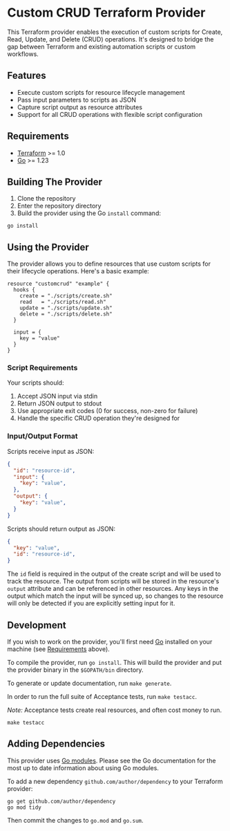 # Custom CRUD Terraform Provider

This Terraform provider enables the execution of custom scripts for Create, Read, Update, and Delete (CRUD) operations. It's designed to bridge the gap between Terraform and existing automation scripts or custom workflows.

## Features

- Execute custom scripts for resource lifecycle management
- Pass input parameters to scripts as JSON
- Capture script output as resource attributes
- Support for all CRUD operations with flexible script configuration

## Requirements

- [Terraform](https://developer.hashicorp.com/terraform/downloads) >= 1.0
- [Go](https://golang.org/doc/install) >= 1.23

## Building The Provider

1. Clone the repository
2. Enter the repository directory
3. Build the provider using the Go `install` command:

```shell
go install
```

## Using the Provider

The provider allows you to define resources that use custom scripts for their lifecycle operations. Here's a basic example:

```hcl
resource "customcrud" "example" {
  hooks {
    create = "./scripts/create.sh"
    read   = "./scripts/read.sh"
    update = "./scripts/update.sh"
    delete = "./scripts/delete.sh"
  }

  input = {
    key = "value"
  }
}
```

### Script Requirements

Your scripts should:
1. Accept JSON input via stdin
2. Return JSON output to stdout
3. Use appropriate exit codes (0 for success, non-zero for failure)
4. Handle the specific CRUD operation they're designed for

### Input/Output Format

Scripts receive input as JSON:
```json
{
  "id": "resource-id",  
  "input": {
    "key": "value",
  },
  "output": {
    "key": "value",
  }
}
```

Scripts should return output as JSON:
```json
{
  "key": "value",
  "id": "resource-id",
}
```

The `id` field is required in the output of the create script and will be used to track the resource. The output from scripts will be stored in the resource's `output` attribute and can be referenced in other resources. Any keys in the output which match the input will be synced up, so changes to the resource will only be detected if you are explicitly setting input for it.

## Development

If you wish to work on the provider, you'll first need [Go](http://www.golang.org) installed on your machine (see [Requirements](#requirements) above).

To compile the provider, run `go install`. This will build the provider and put the provider binary in the `$GOPATH/bin` directory.

To generate or update documentation, run `make generate`.

In order to run the full suite of Acceptance tests, run `make testacc`.

*Note:* Acceptance tests create real resources, and often cost money to run.

```shell
make testacc
```

## Adding Dependencies

This provider uses [Go modules](https://github.com/golang/go/wiki/Modules).
Please see the Go documentation for the most up to date information about using Go modules.

To add a new dependency `github.com/author/dependency` to your Terraform provider:

```shell
go get github.com/author/dependency
go mod tidy
```

Then commit the changes to `go.mod` and `go.sum`.
